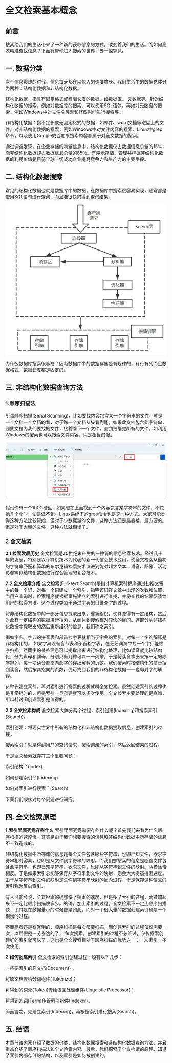 # 全文检索基本概念



## 前言

搜索给我们的生活带来了一种新的获取信息的方式，改变着我们的生活。而如何高效精准查找信息？下面将带你进入搜索的世界，去一探究竟。

## 一. 数据分类

当今信息爆炸的时代，信息每天都在以惊人的速度增长。我们生活中的数据总体分为两种：结构化数据和非结构化数据。

结构化数据：指具有固定格式或有限长度的数据，如数据库、 元数据等。针对结构化数据的搜索，例如对数据库的搜索、可以使用SQL语包。再如对元数据的搜索，例如Windows中对文件名类型和修改时间进行搜索等。

非结构化数据：指不定长或无固定格式的数据，如邮件、word文档等磁盘上的文件。对非结构化数据的搜索，例如Windows中对文件内容的搜索、Linux中grep命令，以及使用Google或百度来搜索内容都属于对全文数据的搜索。

通过调查发现，在企业存储的海量信息中，结构化数据仅占数据信息总量的15%，而非结构化数据却占数据信息总量的85％。有序地存储、管理并挖掘非结构化数据的利用价值是目前全球一切成功企业提高竞争力和生产力的主要手段。

## 二. 结构化数据搜索

常见的结构化数据也就是数据库中的数据。在数据库中搜索很容易实现，通常都是使用SQL语句进行查询，而且能很快的得到查询结果。

![img](img/README/a30e29ed58485240e9a43e9adae09c9c4cefec20.png@810w_756h_progressive.webp)


为什么数据库搜索很容易？因为数据库中的数据存储是有规律的，有行有列而且数据格式、数据长度都是固定的。

## 三. 非结构化数据查询方法

### 1.顺序扫描法

所谓顺序扫描(Serial Scanning)，比如要找内容包含某一个字符串的文件，就是一个文档一个文档的看，对于每一个文档从头看到尾，如果此文档包含此字符串，则此文档为我们要找的文件，接着看下一个文件，直到扫描完所有的文件。如利用Windows的搜索也可以搜索文件内容，只是相当的慢。

![img](img/README/e4d26ee5811179d9f6d6f69f2b2b4666f19981e5.png@942w_330h_progressive.webp)


假设你有一个100G硬盘，如果想在上面找到一个内容包含某字符串的文件，不花他几个小时，怕是做不到。Linux系统下的grep命令也是这一种方式。大家可能觉得这种方法比较原始，但对于小数据量的文件，这种方法还是最直接，最方便的。但是对于大量的文件，这种方法就很慢了。

### 2.全文检索

**2.1 检索发展历史**
全文检索是20世纪末产生的一种新的信息检索技术。经过几十年的发展，特别是以计算机技术为代表的新一代信息技术应用，使全文检索从最初的字符串匹配和简单的布尔逻辑检索技术演进到能对超大文本、语音、图像、活动影像等非结构化数据进行综合管理的复合技术。

**2.2 全文检索介绍**
全文检索(Full-text Search)是指计算机索引程序通过扫描文章中的每一个词，对每一个词建立一个索引，指明该词在文章中出现的次数和位置，当用户查询时，检索程序就根据事先建立的索引进行查找，并将查找的结果反馈给用户的检索方法。这个过程类似于通过字典的目录查字的过程。

将非结构化数据中的一部分信息提取出来，重新组织，使其变得有一定结构，然后对此有一定结构的数据进行搜索，从而达到搜索相对较快的目的。这部分从非结构化数据中提取出的然后重新组织的信息，我们称之索引。

例如字典。字典的拼音表和部首检字表就相当于字典的索引，对每一个字的解释是非结构化的， 如果字典没有音节表和部首检字表，在茫茫词海中找一个字只能顺序扫描。然而字的某些信息可以提取出来进行结构化处理，比如读音就比较结构化，分为声母和韵母，分别只有几种可以一一列举，于是将读音拿出来按一定的顺序排列，每一项读音都指向此字的详细解释的页数。我们搜索时按结构化的拼音搜到读音，然后按其指向的页数，便可找到我们的非结构化数据——也即对字的解释。

这种先建立索引，再对索引进行搜索的过程就叫全文检索。虽然创建索引的过程也是非常耗时的，但是索引一旦创建就可以多次使用，全文检索主要处理的是查询，所以耗时间创建索引是值得的。

**2.3 全文检索构成**
全文检索大体分两个过程，索引创建(Indexing)和搜索索引(Search)。

索引创建：将现实世界中所有的结构化和非结构化数据提取信息，创建索引的过程。

搜索索引：就是得到用户的查询请求，搜索创建的索引，然后返回结果的过程。

于是全文检索就存在三个重要问题：

索引结构？(Index)

如何创建索引？(Indexing)

如何对索引进行搜索？(Search)

下面我们顺序对每个问题进行研究。

## 四. 全文检索原理

**1.索引里面究竟存些什么**
索引里面究竟需要存些什么呢？首先我们来看为什么顺序扫描的速度慢。其实是由于我们想要搜索的信息和非结构化数据中所存储的信息不一致造成的。

非结构化数据中所存储的信息是每个文件包含哪些字符串，也即已知文件，欲求字符串相对容易，也即是从文件到字符串的映射。而我们想搜索的信息是哪些文件包含此字符串，也即已知字符串，欲求文件，也即从字符串到文件的映射。两者恰恰相反。于是如果索引总能够保存从字符串到文件的映射，则会大大提高搜索速度。由于从字符串到文件的映射是文件到字符串映射的反向过程，于是保存这种信息的索引称为反向索引。

有人可能会说，全文检索的确加快了搜索的速度，但是多了索引的过程，两者加起来不一定比顺序扫描快多少。的确，加上索引的过程，全文检索不一定比顺序扫描快，尤其是在数据量小的时候更是如此。而对一个很大量的数据创建索引也是一个很慢的过程。

然而两者还是有区别的，顺序扫描是每次都要扫描，而创建索引的过程仅仅需要一次，以后便是一劳永逸的了， 每次搜索，创建索引的过程不必经过，仅仅搜索创建好的索引就可以了。这也是全文搜索相对于顺序扫描的优势之一：一次索引，多次使用。

**2.如何创建索引**
全文检索的索引创建过程一般有以下几步：

一些要索引的原文档(Document)；

将原文档传给分词组件(Tokenize)；

将得到的词元(Token)传给语言处理组件(Linguistic Processor)；

将得到的词(Term)传给索引组件(Indexer)。

简而言之，先建立索引(Indexing)，再根据索引进行搜索(Search)。

## 五. 结语

本章节给大家介绍了数据的分类、结构化数据搜索和非结构化数据查询方法，并且重点介绍了顺序扫描法和全文检索内容。最后，我们探索了全文检索的原理，知道了索引内部存储的结构，以及索引是如何被创建的。
